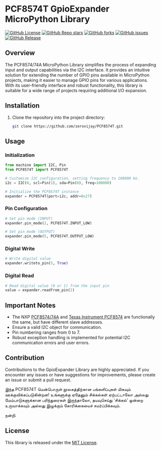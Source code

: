 # PCF8574T GpioExpander MicroPython Library

[![GitHub License](https://img.shields.io/github/license/zerovijay/PCF8574T?style=social)](LICENSE)
[![GitHub Repo stars](https://img.shields.io/github/stars/zerovijay/PCF8574T)](https://github.com/zerovijay/PCF8574T/stargazers)
[![GitHub forks](https://img.shields.io/github/forks/zerovijay/PCF8574T)](https://github.com/zerovijay/PCF8574T/forks)
[![GitHub issues](https://img.shields.io/github/issues-raw/zerovijay/PCF8574T?style=social)](https://github.com/zerovijay/PCF8574T/issues)
[![GitHub Release](https://img.shields.io/github/v/release/zerovijay/PCF8574T?include_prereleases&display_name=release&style=social)](https://github.com/zerovijay/PCF8574T/releases)

## Overview

The PCF8574/74A MicroPython Library simplifies the process of expanding input and output capabilities via the I2C
interface. It provides an intuitive solution for extending the number of GPIO pins available in MicroPython projects,
making it easier to manage GPIO pins for various applications. With its user-friendly interface and robust
functionality, this library is suitable for a wide range of projects requiring additional I/O expansion.

## Installation

1. Clone the repository into the project directory:

    ```bash
    git clone https://github.com/zerovijay/PCF8574T.git
    ```

## Usage

### Initialization

```python
from machine import I2C, Pin
from PCF8574T import PCF8574T

# Customize I2C configuration, setting frequency to 100000 Hz.
i2c = I2C(0, scl=Pin(1), sda=Pin(0), freq=100000)

# Initialize the PCF8574T instance
expander = PCF8574T(port=i2c, addr=0x27)
```

### Pin Configuration

```python
# Set pin mode (INPUT)
expander.pin_mode(2, PCF8574T.INPUT_LOW)

# Set pin mode (OUTPUT)
expander.pin_mode(5, PCF8574T.OUTPUT_LOW)
```

### Digital Write

```python
# Write digital value
expander.writeto_pin(5, True)
```

### Digital Read

```python
# Read digital value (0 or 1) from the input pin
value = expander.readfrom_pin(2)
```

## Important Notes

- The NXP [PCF8574/74A](docs/PCF8574_PCF8574A.pdf) and [Texas Instrument PCF8574](docs/pcf8574.pdf) are functionally the
  same, but have different slave addresses.
- Ensure a valid I2C object for communication.
- Pin numbering ranges from 0 to 7.
- Robust exception handling is implemented for potential I2C communication errors and user errors.

## Contribution

Contributions to the GpioExpander Library are highly appreciated. If you encounter any issues or have suggestions for
improvements, please create an issue or submit a pull request.

இந்த PCF8574T மென்பொருள் நூலகத்திற்கான பங்களிப்புகள் மிகவும் ஊக்குவிக்கப்படுகின்றன! உங்களுக்கு ஏதேனும் சிக்கல்கள்
ஏற்பட்டாலோ அல்லது மேம்பாடுகளுக்கான பரிந்துரைகள் இருந்தாலோ, தயவுசெய்து 'சிக்கல்' ஒன்றை உருவாக்கவும் அல்லது இழுக்கும்
கோரிக்கையைச் சமர்ப்பிக்கவும்.

நன்றி.

## License

This library is released under the [MIT License](LICENSE).
